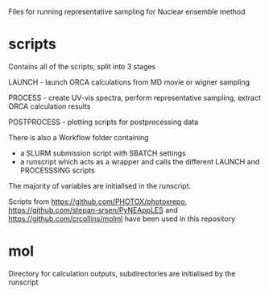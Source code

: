 Files for running representative sampling for Nuclear ensemble method 

# scripts

Contains all of the scripts, split into 3 stages

LAUNCH - launch ORCA calculations from MD movie or wigner sampling 

PROCESS - create UV-vis spectra, perform representative sampling, extract ORCA calculation results

POSTPROCESS - plotting scripts for postprocessing data 

There is also a Workflow folder containing
- a SLURM submission script with SBATCH settings
- a runscript which acts as a wrapper and calls the different LAUNCH and PROCESSSING scripts

The majority of variables are initialised in the runscript.

Scripts from https://github.com/PHOTOX/photoxrepo, https://github.com/stepan-srsen/PyNEAppLES and https://github.com/crcollins/molml have been used in this repository

# mol 
Directory for calculation outputs, subdirectories are initialised by the runscript
